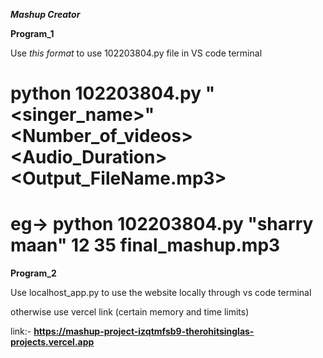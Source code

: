 _**Mashup Creator**_

**Program_1**

Use _this format_ to use 102203804.py file in VS code terminal

# python 102203804.py "<singer_name>" <Number_of_videos> <Audio_Duration> <Output_FileName.mp3>
# eg-> python 102203804.py "sharry maan" 12 35 final_mashup.mp3


**Program_2**

Use localhost_app.py to use the website locally through vs code terminal 

otherwise use vercel link (certain memory and time limits)

link:- **https://mashup-project-izqtmfsb9-therohitsinglas-projects.vercel.app**
